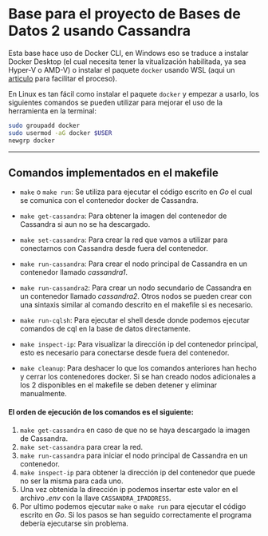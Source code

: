 # Base para el proyecto de Bases de Datos 2 usando Cassandra

Esta base hace uso de Docker CLI, en Windows eso se traduce a instalar Docker Desktop
(el cual necesita tener la vitualización habilitada, ya sea Hyper-V o AMD-V)
o instalar el paquete `docker` usando WSL (aqui un [articulo][articulo-wsl] para facilitar el proceso).

En Linux es tan fácil como instalar el paquete `docker` y empezar a usarlo,
los siguientes comandos se pueden utilizar para mejorar el uso de la herramienta en la terminal:
```bash
sudo groupadd docker
sudo usermod -aG docker $USER
newgrp docker
```
-----

## Comandos implementados en el makefile

- `make` o `make run`: Se utiliza para ejecutar el código escrito en _Go_ el cual se comunica con el contenedor docker de Cassandra.

- `make get-cassandra`: Para obtener la imagen del contenedor de Cassandra si aun no se ha descargado.

- `make set-cassandra`: Para crear la red que vamos a utilizar para conectarnos con Cassandra desde fuera del contenedor.

- `make run-cassandra`: Para crear el nodo principal de Cassandra en un contenedor llamado _cassandra1_.

- `make run-cassandra2`: Para crear un nodo secundario de Cassandra en un contenedor llamado _cassandra2_.
Otros nodos se pueden crear con una sintaxis similar al comando descrito en el makefile si es necesario.

- `make run-cqlsh`: Para ejecutar el shell desde donde podemos ejecutar comandos de cql en la base de datos directamente.

- `make inspect-ip`: Para visualizar la dirección ip del contenedor principal, esto es necesario para conectarse desde fuera del contenedor.

- `make cleanup`: Para deshacer lo que los comandos anteriores han hecho y cerrar los contenedores docker.
Si se han creado nodos adicionales a los 2 disponibles en el makefile se deben detener y eliminar manualmente.


#### El orden de ejecución de los comandos es el siguiente:

1. `make get-cassandra` en caso de que no se haya descargado la imagen de Cassandra.
2. `make set-cassandra` para crear la red.
3. `make run-cassandra` para iniciar el nodo principal de Cassandra en un contenedor.
4. `make inspect-ip` para obtener la dirección ip del contenedor que puede no ser la misma para cada uno.
5. Una vez obtenida la dirección ip podemos insertar este valor en el archivo *.env* con la llave `CASSANDRA_IPADDRESS`.
6. Por ultimo podemos ejecutar `make` o `make run` para ejecutar el código escrito en _Go_.
Si los pasos se han seguido correctamente el programa debería ejecutarse sin problema.


[articulo-wsl]: https://dev.to/julianlasso/how-to-install-docker-cli-on-windows-without-docker-desktop-and-not-die-trying-4033
